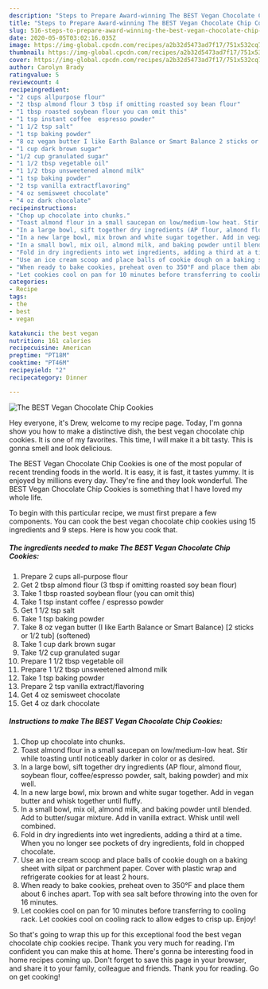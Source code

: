 ```yaml
---
description: "Steps to Prepare Award-winning The BEST Vegan Chocolate Chip Cookies"
title: "Steps to Prepare Award-winning The BEST Vegan Chocolate Chip Cookies"
slug: 516-steps-to-prepare-award-winning-the-best-vegan-chocolate-chip-cookies
date: 2020-05-05T03:02:16.035Z
image: https://img-global.cpcdn.com/recipes/a2b32d5473ad7f17/751x532cq70/the-best-vegan-chocolate-chip-cookies-recipe-main-photo.jpg
thumbnail: https://img-global.cpcdn.com/recipes/a2b32d5473ad7f17/751x532cq70/the-best-vegan-chocolate-chip-cookies-recipe-main-photo.jpg
cover: https://img-global.cpcdn.com/recipes/a2b32d5473ad7f17/751x532cq70/the-best-vegan-chocolate-chip-cookies-recipe-main-photo.jpg
author: Carolyn Brady
ratingvalue: 5
reviewcount: 4
recipeingredient:
- "2 cups allpurpose flour"
- "2 tbsp almond flour 3 tbsp if omitting roasted soy bean flour"
- "1 tbsp roasted soybean flour you can omit this"
- "1 tsp instant coffee  espresso powder"
- "1 1/2 tsp salt"
- "1 tsp baking powder"
- "8 oz vegan butter I like Earth Balance or Smart Balance 2 sticks or 12 tub softened"
- "1 cup dark brown sugar"
- "1/2 cup granulated sugar"
- "1 1/2 tbsp vegetable oil"
- "1 1/2 tbsp unsweetened almond milk"
- "1 tsp baking powder"
- "2 tsp vanilla extractflavoring"
- "4 oz semisweet chocolate"
- "4 oz dark chocolate"
recipeinstructions:
- "Chop up chocolate into chunks."
- "Toast almond flour in a small saucepan on low/medium-low heat. Stir while toasting until noticeably darker in color or as desired."
- "In a large bowl, sift together dry ingredients (AP flour, almond flour, soybean flour, coffee/espresso powder, salt, baking powder) and mix well."
- "In a new large bowl, mix brown and white sugar together. Add in vegan butter and whisk together until fluffy."
- "In a small bowl, mix oil, almond milk, and baking powder until blended. Add to butter/sugar mixture. Add in vanilla extract. Whisk until well combined."
- "Fold in dry ingredients into wet ingredients, adding a third at a time. When you no longer see pockets of dry ingredients, fold in chopped chocolate."
- "Use an ice cream scoop and place balls of cookie dough on a baking sheet with silpat or parchment paper. Cover with plastic wrap and refrigerate cookies for at least 2 hours."
- "When ready to bake cookies, preheat oven to 350°F and place them about 6 inches apart. Top with sea salt before throwing into the oven for 16 minutes."
- "Let cookies cool on pan for 10 minutes before transferring to cooling rack. Let cookies cool on cooling rack to allow edges to crisp up. Enjoy!"
categories:
- Recipe
tags:
- the
- best
- vegan

katakunci: the best vegan 
nutrition: 161 calories
recipecuisine: American
preptime: "PT18M"
cooktime: "PT46M"
recipeyield: "2"
recipecategory: Dinner

---
```



![The BEST Vegan Chocolate Chip Cookies](https://img-global.cpcdn.com/recipes/a2b32d5473ad7f17/751x532cq70/the-best-vegan-chocolate-chip-cookies-recipe-main-photo.jpg)

Hey everyone, it's Drew, welcome to my recipe page. Today, I'm gonna show you how to make a distinctive dish, the best vegan chocolate chip cookies. It is one of my favorites. This time, I will make it a bit tasty. This is gonna smell and look delicious.

The BEST Vegan Chocolate Chip Cookies is one of the most popular of recent trending foods in the world. It is easy, it is fast, it tastes yummy. It is enjoyed by millions every day. They're fine and they look wonderful. The BEST Vegan Chocolate Chip Cookies is something that I have loved my whole life.




To begin with this particular recipe, we must first prepare a few components. You can cook the best vegan chocolate chip cookies using 15 ingredients and 9 steps. Here is how you cook that.

<!--inarticleads1-->

##### The ingredients needed to make The BEST Vegan Chocolate Chip Cookies:

1. Prepare 2 cups all-purpose flour
1. Get 2 tbsp almond flour (3 tbsp if omitting roasted soy bean flour)
1. Take 1 tbsp roasted soybean flour (you can omit this)
1. Take 1 tsp instant coffee / espresso powder
1. Get 1 1/2 tsp salt
1. Take 1 tsp baking powder
1. Take 8 oz vegan butter (I like Earth Balance or Smart Balance) [2 sticks or 1/2 tub] (softened)
1. Take 1 cup dark brown sugar
1. Take 1/2 cup granulated sugar
1. Prepare 1 1/2 tbsp vegetable oil
1. Prepare 1 1/2 tbsp unsweetened almond milk
1. Take 1 tsp baking powder
1. Prepare 2 tsp vanilla extract/flavoring
1. Get 4 oz semisweet chocolate
1. Get 4 oz dark chocolate




<!--inarticleads2-->

##### Instructions to make The BEST Vegan Chocolate Chip Cookies:

1. Chop up chocolate into chunks.
1. Toast almond flour in a small saucepan on low/medium-low heat. Stir while toasting until noticeably darker in color or as desired.
1. In a large bowl, sift together dry ingredients (AP flour, almond flour, soybean flour, coffee/espresso powder, salt, baking powder) and mix well.
1. In a new large bowl, mix brown and white sugar together. Add in vegan butter and whisk together until fluffy.
1. In a small bowl, mix oil, almond milk, and baking powder until blended. Add to butter/sugar mixture. Add in vanilla extract. Whisk until well combined.
1. Fold in dry ingredients into wet ingredients, adding a third at a time. When you no longer see pockets of dry ingredients, fold in chopped chocolate.
1. Use an ice cream scoop and place balls of cookie dough on a baking sheet with silpat or parchment paper. Cover with plastic wrap and refrigerate cookies for at least 2 hours.
1. When ready to bake cookies, preheat oven to 350°F and place them about 6 inches apart. Top with sea salt before throwing into the oven for 16 minutes.
1. Let cookies cool on pan for 10 minutes before transferring to cooling rack. Let cookies cool on cooling rack to allow edges to crisp up. Enjoy!




So that's going to wrap this up for this exceptional food the best vegan chocolate chip cookies recipe. Thank you very much for reading. I'm confident you can make this at home. There's gonna be interesting food in home recipes coming up. Don't forget to save this page in your browser, and share it to your family, colleague and friends. Thank you for reading. Go on get cooking!
